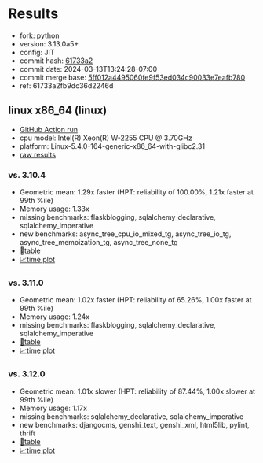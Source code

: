 # Results

- fork: python
- version: 3.13.0a5+
- config: JIT
- commit hash: [61733a2](https://github.com/python/cpython/commit/61733a2)
- commit date: 2024-03-13T13:24:28-07:00
- commit merge base: [5ff012a4495060fe9f53ed034c90033e7eafb780](https://github.com/python/cpython/commit/5ff012a4495060fe9f53ed034c90033e7eafb780)
- ref: 61733a2fb9dc36d2246d

## linux x86_64 (linux)

- [GitHub Action run](https://github.com/faster-cpython/benchmarking/actions/runs/8271245860)
- cpu model: Intel(R) Xeon(R) W-2255 CPU @ 3.70GHz
- platform: Linux-5.4.0-164-generic-x86_64-with-glibc2.31
- [raw results](bm-20240313-linux-x86_64-python-61733a2fb9dc36d2246d-3.13.0a5%2B-61733a2.json)

### vs. 3.10.4

- Geometric mean: 1.29x faster (HPT: reliability of 100.00%, 1.21x faster at 99th %ile)
- Memory usage: 1.33x
- missing benchmarks: flaskblogging, sqlalchemy_declarative, sqlalchemy_imperative
- new benchmarks: async_tree_cpu_io_mixed_tg, async_tree_io_tg, async_tree_memoization_tg, async_tree_none_tg
- [📄table](bm-20240313-linux-x86_64-python-61733a2fb9dc36d2246d-3.13.0a5%2B-61733a2-vs-3.10.4.md)
- [📈time plot](bm-20240313-linux-x86_64-python-61733a2fb9dc36d2246d-3.13.0a5%2B-61733a2-vs-3.10.4.png)

### vs. 3.11.0

- Geometric mean: 1.02x faster (HPT: reliability of 65.26%, 1.00x faster at 99th %ile)
- Memory usage: 1.24x
- missing benchmarks: flaskblogging, sqlalchemy_declarative, sqlalchemy_imperative
- [📄table](bm-20240313-linux-x86_64-python-61733a2fb9dc36d2246d-3.13.0a5%2B-61733a2-vs-3.11.0.md)
- [📈time plot](bm-20240313-linux-x86_64-python-61733a2fb9dc36d2246d-3.13.0a5%2B-61733a2-vs-3.11.0.png)

### vs. 3.12.0

- Geometric mean: 1.01x slower (HPT: reliability of 87.44%, 1.00x slower at 99th %ile)
- Memory usage: 1.17x
- missing benchmarks: sqlalchemy_declarative, sqlalchemy_imperative
- new benchmarks: djangocms, genshi_text, genshi_xml, html5lib, pylint, thrift
- [📄table](bm-20240313-linux-x86_64-python-61733a2fb9dc36d2246d-3.13.0a5%2B-61733a2-vs-3.12.0.md)
- [📈time plot](bm-20240313-linux-x86_64-python-61733a2fb9dc36d2246d-3.13.0a5%2B-61733a2-vs-3.12.0.png)


